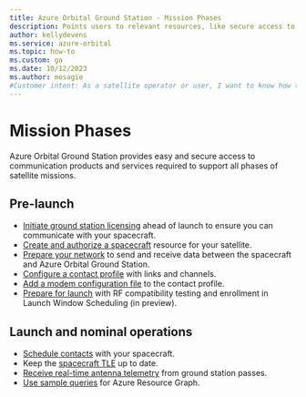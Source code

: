 ```yaml
---
title: Azure Orbital Ground Station - Mission Phases
description: Points users to relevant resources, like secure access to communication products and services, depending on the phase of their mission.
author: kellydevens
ms.service: azure-orbital
ms.topic: how-to
ms.custom: ga
ms.date: 10/12/2023
ms.author: mosagie
#Customer intent: As a satellite operator or user, I want to know how to use AOGS at each phase in my satellite mission.
---
```


# Mission Phases

Azure Orbital Ground Station provides easy and secure access to communication products and services required to support all phases of satellite missions.

## Pre-launch

- [Initiate ground station licensing](initiate-licensing.md) ahead of launch to ensure you can communicate with your spacecraft.
- [Create and authorize a spacecraft](register-spacecraft.md) resource for your satellite.
- [Prepare your network](prepare-network.md) to send and receive data between the spacecraft and Azure Orbital Ground Station.
- [Configure a contact profile](contact-profile.md) with links and channels.
- [Add a modem configuration file](modem-chain.md) to the contact profile.
- [Prepare for launch](prepare-for-launch.md) with RF compatibility testing and enrollment in Launch Window Scheduling (in preview).

## Launch and nominal operations

- [Schedule contacts](schedule-contact.md) with your spacecraft.
- Keep the [spacecraft TLE](update-tle.md) up to date.
- [Receive real-time antenna telemetry](receive-real-time-telemetry.md) from ground station passes.
- [Use sample queries](resource-graph-samples.md) for Azure Resource Graph.
